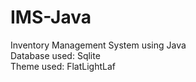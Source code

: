 # IMS-Java

Inventory Management System using Java <br>
Database used: Sqlite <br>
Theme used: FlatLightLaf
